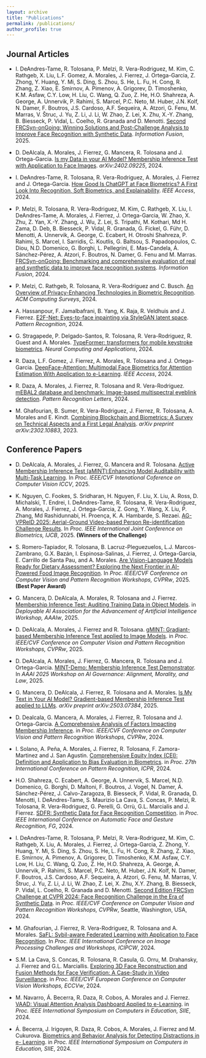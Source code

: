 ```yaml
---
layout: archive
title: "Publications"
permalink: /publications/
author_profile: true
---
```


Journal Articles
-----

- I. DeAndres-Tame, R. Tolosana, P. Melzi, R. Vera-Rodriguez, M. Kim, C. Rathgeb, X. Liu, L.F. Gomez, A. Morales, J. Fierrez, J. Ortega-Garcia, Z. Zhong, Y. Huang, Y. Mi, S. Ding, S. Zhou, S. He, L. Fu, H. Cong, R. Zhang, Z. Xiao, E. Smirnov, A. Pimenov, A. Grigorev, D. Timoshenko, K.M. Asfaw, C.Y. Low, H. Liu, C. Wang, Q. Zuo, Z. He, H.O. Shahreza, A. George, A. Unnervik, P. Rahimi, S. Marcel, P.C. Neto, M. Huber, J.N. Kolf, N. Damer, F. Boutros, J.S. Cardoso, A.F. Sequeira, A. Atzori, G. Fenu, M. Marras, V. Štruc, J. Yu, Z. Li, J. Li, W. Zhao, Z. Lei, X. Zhu, X.-Y. Zhang, B. Biesseck, P. Vidal, L. Coelho, R. Granada and D. Menotti. <a href="https://doi.org/10.1016/j.inffus.2025.103099" target="_blank">Second FRCSyn-onGoing: Winning Solutions and Post-Challenge Analysis to Improve Face Recognition with Synthetic Data</a>. *Information Fusion*, 2025.

- D. DeAlcala, A. Morales, J. Fierrez, G. Mancera, R. Tolosana and J. Ortega-Garcia. <a href="https://arxiv.org/abs/2402.09225" target="_blank">Is my Data in your AI Model? Membership Inference Test with Application to Face Images</a>. *arXiv:2402.09225*, 2024.

- I. DeAndres-Tame, R. Tolosana, R. Vera-Rodriguez, A. Morales, J. Fierrez and J. Ortega-Garcia. <a href="https://ieeexplore.ieee.org/abstract/document/10445251" target="_blank">How Good Is ChatGPT at Face Biometrics? A First Look Into Recognition, Soft Biometrics, and Explainability</a>. *IEEE Access*, 2024.

- P. Melzi, R. Tolosana, R. Vera-Rodriguez, M. Kim, C. Rathgeb, X. Liu, I. DeAndres-Tame, A. Morales, J. Fierrez, J. Ortega-Garcia, W. Zhao, X. Zhu, Z. Yan, X.-Y. Zhang, J. Wu, Z. Lei, S. Tripathi, M. Kothari, Md H. Zama, D. Deb, B. Biesseck, P. Vidal, R. Granada, G. Fickel, G. Führ, D. Menotti, A. Unnervik, A. George, C. Ecabert, H. Otroshi Shahreza, P. Rahimi, S. Marcel, I. Sarridis, C. Koutlis, G. Baltsou, S. Papadopoulos, C. Diou, N.D. Domenico, G. Borghi, L. Pellegrini, E. Mas-Candela, Á. Sánchez-Pérez, A. Atzori, F. Boutros, N. Damer, G. Fenu and M. Marras. <a href="https://www.sciencedirect.com/science/article/pii/S1566253524001003" target="_blank">FRCSyn-onGoing: Benchmarking and comprehensive evaluation of real and synthetic data to improve face recognition systems</a>. *Information Fusion*, 2024.

- P. Melzi, C. Rathgeb, R. Tolosana, R. Vera-Rodriguez and C. Busch. <a href="https://dl.acm.org/doi/full/10.1145/3664596" target="_blank">An Overview of Privacy-Enhancing Technologies in Biometric Recognition</a>. *ACM Computing Surveys*, 2024.

- A. Hassanpour, F. Jamalbafrani, B. Yang, K. Raja, R. Veldhuis and J. Fierrez. <a href="https://www.sciencedirect.com/science/article/pii/S0031320324001936" target="_blank">E2F-Net: Eyes-to-face inpainting via StyleGAN latent space</a>. *Pattern Recognition*, 2024.

- G. Stragapede, P. Delgado-Santos, R. Tolosana, R. Vera-Rodriguez, R. Guest and A. Morales. <a href="https://link.springer.com/article/10.1007/s00521-024-10140-2" target="_blank">TypeFormer: transformers for mobile keystroke biometrics</a>. *Neural Computing and Applications*, 2024.

- R. Daza, L.F. Gomez, J. Fierrez, A. Morales, R. Tolosana and J. Ortega-Garcia. <a href="https://ieeexplore.ieee.org/document/10633208" target="_blank">DeepFace-Attention: Multimodal Face Biometrics for Attention Estimation With Application to e-Learning</a>. *IEEE Access*, 2024.

- R. Daza, A. Morales, J. Fierrez, R. Tolosana and R. Vera-Rodriguez. <a href="https://www.sciencedirect.com/science/article/pii/S0167865524001120" target="_blank">mEBAL2 database and benchmark: Image-based multispectral eyeblink detection</a>. *Pattern Recognition Letters*, 2024.

- M. Ghafourian, B. Sumer, R. Vera-Rodriguez, J. Fierrez, R. Tolosana, A. Morales and E. Kindt. <a href="https://arxiv.org/abs/2302.10883" target="_blank">Combining Blockchain and Biometrics: A Survey on Technical Aspects and a First Legal Analysis</a>. *arXiv preprint arXiv:2302.10883*, 2023.

Conference Papers
-----

- D. DeAlcala, A. Morales, J. Fierrez, G. Mancera and R. Tolosana. <a href="">Active Membership Inference Test (aMINT):Enhancing Model Auditability with Multi-Task Learning</a>. In *Proc. IEEE/CVF Intenational Coference on Computer Vision ICCV*, 2025.

- K. Nguyen, C. Fookes, S. Sridharan, H. Nguyen, F. Liu, X. Liu, A. Ross, D. Michalski, T. Endrei, I. DeAndres-Tame, R. Tolosana, R. Vera-Rodriguez, A. Morales, J. Fierrez, J. Ortega-Garcia, Z. Gong, Y. Wang, X. Liu, P. Zhang, Md Rashidunnabi, H. Proença, K. A. Hambarde, S. Rezaei. <a href="https://arxiv.org/pdf/2506.22843">AG-VPReID 2025: Aerial-Ground Video-based Person Re-identification Challenge Results</a>. In *Proc. IEEE International Joint Conference on Biometrics, IJCB*, 2025. **(Winners of the Challenge)**

- S. Romero-Tapiador, R. Tolosana, B. Lacruz-Pleguezuelos, L.J. Marcos-Zambrano, G.X. Bazán, I. Espinosa-Salinas, J. Fierrez, J. Ortega-Garcia, E. Carrillo de Santa Pau, and A. Morales. <a href="https://openaccess.thecvf.com/content/CVPR2025W/MTF/html/Romero-Tapiador_Are_Vision-Language_Models_Ready_for_Dietary_Assessment_Exploring_the_Next_CVPRW_2025_paper.html">Are Vision-Language Models Ready for Dietary Assessment? Exploring the Next Frontier in AI-Powered Food Image Recognition</a>. In *Proc. IEEE/CVF Conference on Computer Vision and Pattern Recognition Workshops, CVPRw*, 2025. **(Best Paper Award)**

- G. Mancera, D. DeAlcala, A. Morales, R. Tolosana and J. Fierrez. <a href="">Membership Inference Test: Auditing Training Data in Object Models</a>. in *Deployable AI Association for the Advancement of Artificial Intelligence Workshop, AAAIw*, 2025.

- D. DeAlcala, A. Morales, J. Fierrez and R. Tolosana. <a href="">gMINT: Gradiant-based Membership Inference Test applied to Image Models</a>. in *Proc. IEEE/CVF Conference on Computer Vision and Pattern Recognition Workshops, CVPRw*, 2025.

- D. DeAlcala, A. Morales, J. Fierrez, G. Mancera, R. Tolosana and J. Ortega-Garcia. <a href="https://aigovernance.github.io/" target="_blank">MINT-Demo: Membership Inference Test Demonstrator</a>. In *AAAI 2025 Workshop on AI Governance: Alignment, Morality, and Law*, 2025.

- G. Mancera, D. DeAlcala, J. Fierrez, R. Tolosana and A. Morales. <a href="https://arxiv.org/abs/2503.07384" target="_blank">Is My Text in Your AI Model? Gradient-based Membership Inference Test applied to LLMs</a>. *arXiv preprint arXiv:2503.07384*, 2025.

- D. Dealcala, G. Mancera, A. Morales, J. Fierrez, R. Tolosana and J. Ortega-Garcia. <a href="https://ieeexplore.ieee.org/document/10678207" target="_blank">A Comprehensive Analysis of Factors Impacting Membership Inference</a>. in *Proc. IEEE/CVF Conference on Computer Vision and Pattern Recognition Workshops, CVPRw*, 2024.

- I. Solano, A. Peña, A. Morales, J. Fierrez, R. Tolosana, F. Zamora-Martinez and J. San Agustin. <a href="https://dl.acm.org/doi/10.1007/978-3-031-78341-8_8" target="_blank">Comprehensive Equity Index (CEI): Definition and Application to Bias Evaluation in Biometrics</a>. in *Proc. 27th International Conference on Pattern Recognition, ICPR*, 2024.

- H.O. Shahreza, C. Ecabert, A. George, A. Unnervik, S. Marcel, N.D. Domenico, G. Borghi, D. Maltoni, F. Boutros, J. Vogel, N. Damer, Á. Sánchez-Pérez, J. Calvo-Zaragoza, B. Biesseck, P. Vidal, R. Granada, D. Menotti, I. DeAndres-Tame, S. Maurizio La Cava, S. Concas, P. Melzi, R. Tolosana, R. Vera-Rodriguez, G. Perelli, G. Orrù, G.L. Marcialis and J. Fierrez. <a href="https://ieeexplore.ieee.org/document/10581946" target="_blank">SDFR: Synthetic Data for Face Recognition Competition</a>. in *Proc. IEEE International Conference on Automatic Face and Gesture Recognition, FG*, 2024.

- I. DeAndres-Tame, R. Tolosana, P. Melzi, R. Vera-Rodriguez, M. Kim, C. Rathgeb, X. Liu, A. Morales, J. Fierrez, J. Ortega-Garcia, Z. Zhong, Y. Huang, Y. Mi, S. Ding, S. Zhou, S. He, L. Fu, H. Cong, R. Zhang, Z. Xiao, E. Smirnov, A. Pimenov, A. Grigorev, D. Timoshenko, K.M. Asfaw, C.Y. Low, H. Liu, C. Wang, Q. Zuo, Z. He, H.O. Shahreza, A. George, A. Unnervik, P. Rahimi, S. Marcel, P.C. Neto, M. Huber, J.N. Kolf, N. Damer, F. Boutros, J.S. Cardoso, A.F. Sequeira, A. Atzori, G. Fenu, M. Marras, V. Štruc, J. Yu, Z. Li, J. Li, W. Zhao, Z. Lei, X. Zhu, X.Y. Zhang, B. Biesseck, P. Vidal, L. Coelho, R. Granada and D. Menotti. <a href="https://ieeexplore.ieee.org/document/10678240" target="_blank">Second Edition FRCSyn Challenge at CVPR 2024: Face Recognition Challenge in the Era of Synthetic Data</a>. in *Proc. IEEE/CVF Conference on Computer Vision and Pattern Recognition Workshops, CVPRw*, Seattle, Washington, USA, 2024.

- M. Ghafourian, J. Fierrez, R. Vera-Rodriguez, R. Tolosana and A. Morales. <a href="https://ieeexplore.ieee.org/document/10769131" target="_blank">SaFL: Sybil-aware Federated Learning with Application to Face Recognition</a>. In *Proc. IEEE International Conference on Image Processing Challenges and Workshops, ICIPCW*, 2024.

- S.M. La Cava, S. Concas, R. Tolosana, R. Casula, G. Orru, M. Drahansky, J. Fierrez and G.L. Marciallis. <a href="https://arxiv.org/abs/2409.10481" target="_blank">Exploring 3D Face Reconstruction and Fusion Methods for Face Verification: A Case-Study in Video Surveillance</a>. in *Proc. IEEE/CVF European Conference on Computer Vision Workshops, ECCVw*, 2024.

- M. Navarro, Á. Becerra, R. Daza, R. Cobos, A. Morales and J. Fierrez. <a href="https://ieeexplore.ieee.org/abstract/document/10604520" target="_blank">VAAD: Visual Attention Analysis Dashboard Applied to e-Learning</a>. in *Proc. IEEE International Symposium on Computers in Education, SIIE*, 2024.

- Á. Becerra,  J. Irigoyen, R. Daza, R. Cobos, A. Morales, J. Fierrez and M. Cukurova. <a href="https://ieeexplore.ieee.org/abstract/document/10604582" target="_blank">Biometrics and Behavior Analysis for Detecting Distractions in e- Learning</a>. in *Proc. IEEE International Symposium on Computers in Education, SIIE*, 2024.
